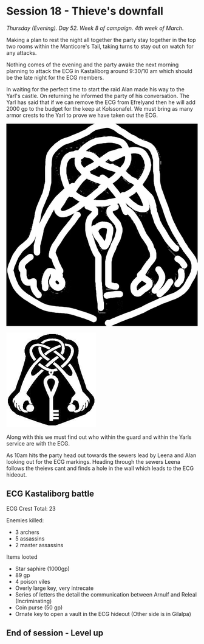 # Session 18 - Thieve's downfall

*Thursday (Evening). Day 52. Week 8 of campaign. 4th week of March*.

Making a plan to rest the night all together the party stay together in the top two rooms within the Manticore's Tail, taking turns to stay out on watch for any attacks.

Nothing comes of the evening and the party awake the next morning planning to attack the ECG in Kastaliborg around 9:30/10 am which should be the late night for the ECG members.

In waiting for the perfect time to start the raid Alan made his way to the Yarl's castle. On returning he informed the party of his conversation. The Yarl has said that if we can remove the ECG from Efrelyand then he will add 2000 gp to the budget for the keep at Kolssonafel. We must bring as many armor crests to the Yarl to prove we have taken out the ECG.

![ECG Crest - Yarl rendition](images/apparel/ecg-crest-yarl-drawing.jpg)

![ECG Crest - Artist rendition](images/apparel/ecg-crest.png)

Along with this we must find out who within the guard and within the Yarls service are with the ECG.

As 10am hits the party head out towards the sewers lead by Leena and Alan looking out for the ECG markings. Heading through the sewers Leena follows the theievs cant and finds a hole in the wall which leads to the ECG hideout.

## ECG Kastaliborg battle

ECG Crest Total: 23

Enemies killed:

- 3 archers
- 5 assassins
- 2 master assassins

Items looted

- Star saphire (1000gp)
- 89 gp
- 4 poison viles
- Overly large key, very intrecate
- Series of letters the detail the communication between Arnulf and Releal (Incriminating)
- Coin purse (50 gp)
- Ornate key to open a vault in the ECG hideout (Other side is in Gilalpa)

## End of session - Level up